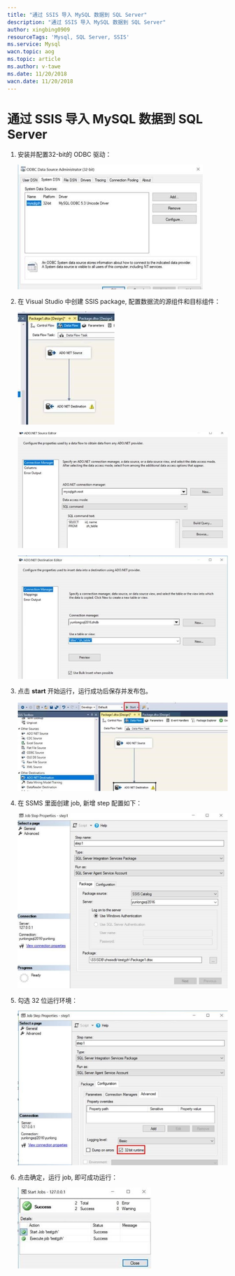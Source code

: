 ```yaml
---
title: "通过 SSIS 导入 MySQL 数据到 SQL Server"
description: "通过 SSIS 导入 MySQL 数据到 SQL Server"
author: xingbing0909
resourceTags: 'Mysql, SQL Server, SSIS'
ms.service: Mysql
wacn.topic: aog
ms.topic: article
ms.author: v-tawe
ms.date: 11/20/2018
wacn.date: 11/20/2018
---
```


# 通过 SSIS 导入 MySQL 数据到 SQL Server

1. 安装并配置32-bit的 ODBC 驱动：

    ![01](media/aog-mysql-howto-import-mysql-data-to-sql-server-via-ssis/01.jpg "01")

2. 在 Visual Studio 中创建 SSIS package, 配置数据流的源组件和目标组件：

    ![02](media/aog-mysql-howto-import-mysql-data-to-sql-server-via-ssis/02.jpg "02")

    ![03](media/aog-mysql-howto-import-mysql-data-to-sql-server-via-ssis/03.jpg "03")

    ![04](media/aog-mysql-howto-import-mysql-data-to-sql-server-via-ssis/04.jpg "04")

3. 点击 **start** 开始运行，运行成功后保存并发布包。

    ![05](media/aog-mysql-howto-import-mysql-data-to-sql-server-via-ssis/05.jpg "05")

4. 在 SSMS 里面创建 job, 新增 step 配置如下：

    ![06](media/aog-mysql-howto-import-mysql-data-to-sql-server-via-ssis/06.jpg "06")

5. 勾选 32 位运行环境：

    ![07](media/aog-mysql-howto-import-mysql-data-to-sql-server-via-ssis/07.jpg "07")

6. 点击确定，运行 job, 即可成功运行：

    ![08](media/aog-mysql-howto-import-mysql-data-to-sql-server-via-ssis/08.jpg "08")
